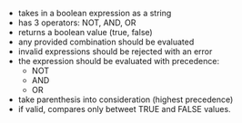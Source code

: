 - takes in a boolean expression as a string
- has 3 operators: NOT, AND, OR
- returns a boolean value (true, false)
- any provided combination should be evaluated
- invalid expressions should be rejected with an error
- the expression should be evaluated with precedence:
  - NOT
  - AND
  - OR
- take parenthesis into consideration (highest precedence)
- if valid, compares only betweet TRUE and FALSE values.
